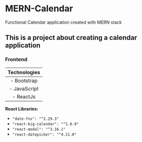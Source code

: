 # MERN-Calendar
Functional Calendar application created with MERN stack

## This is a project about creating a calendar application

### Frontend
| **Technologies** |
|    :--------:    |
| - Bootstrap      |
| - JavaScript 	   |
| - ReactJs 	   |

**React Libraries:**
- `"date-fns": "^2.29.3"`
- `"react-big-calendar": "^1.6.9"`
- `"react-modal": "^3.16.1"`
- `"react-datepicker": "^4.11.0"`
